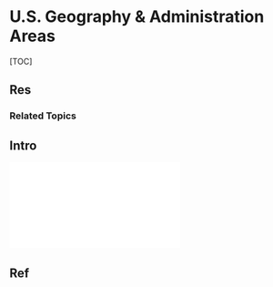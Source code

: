 # U.S. Geography & Administration Areas

[TOC]



## Res
### Related Topics



## Intro
![us_regdiv](../../../../../../Assets/Illustrations/U.S./us_regdiv.pdf)



## Ref
